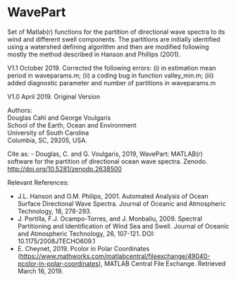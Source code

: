 # WavePart

Set of Matlab(r) functions for the partition of directional wave spectra to its wind and different swell components. The partitions are initially identified using a watershed defining algorithm  and then are modified following mostly the method described in Hanson and Phillips (2001).

V1.1 October 2019. Corrected the following  errors: (i) in estimation mean period in waveparams.m; (ii) a coding bug in function   valley_min.m; (iii) added diagnostic parameter and number of partitions in waveparams.m

V1.0 April 2019. Original Version

Authors:  
  Douglas Cahl and George Voulgaris  
  School of the Earth, Ocean and Environment  
  University of South Carolina  
  Columbia, SC, 29205, USA.

Cite as: 
    -  Douglas, C. and G. Voulgaris, 2019, WavePart: MATLAB(r) software for the partition of directional ocean wave spectra. Zenodo. http://doi.org/10.5281/zenodo.2638500

Relevant References:  
   -  J.L. Hanson and O.M. Philips, 2001. Automated Analysis of Ocean Surface Directional  Wave Spectra. Journal of Oceanic and Atmospheric Technology, 18, 278-293.   
   -  J. Portilla, F.J. Ocampo-Torres, and J. Monbaliu, 2009. Spectral Partitioning and Identification of Wind Sea and Swell.  Journal of Oceanic and Atmospheric Technology, 26, 107-121. DOI: 10.1175/2008JTECHO609.1   
   -  E. Cheynet, 2019. Pcolor in Polar Coordinates (https://www.mathworks.com/matlabcentral/fileexchange/49040-pcolor-in-polar-coordinates), MATLAB Central File Exchange. Retrieved March 16, 2019.  

